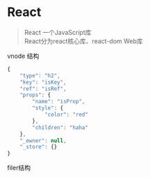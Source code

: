# React  
> React 一个JavaScript库  
React分为react核心库、react-dom Web库

vnode 结构

```js
{
    "type": "h2",
    "key": "isKey",
    "ref": "isRef",
    "props": {
        "name": "isProp",
        "style": {
            "color": "red"
        },
        "children": "haha"
    },
    "_owner": null,
    "_store": {}
}

```



filer结构
